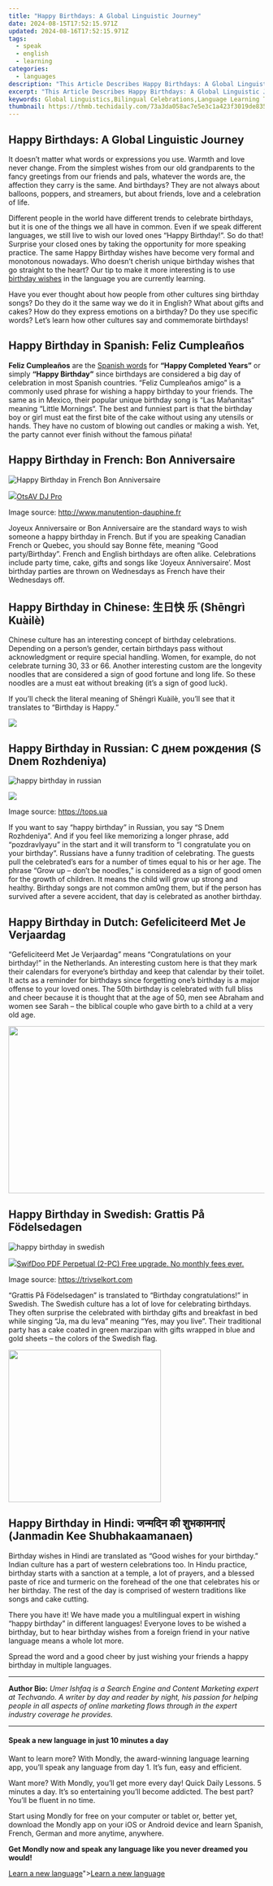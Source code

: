 ```yaml
---
title: "Happy Birthdays: A Global Linguistic Journey"
date: 2024-08-15T17:52:15.971Z
updated: 2024-08-16T17:52:15.971Z
tags:
  - speak
  - english
  - learning
categories:
  - languages
description: "This Article Describes Happy Birthdays: A Global Linguistic Journey"
excerpt: "This Article Describes Happy Birthdays: A Global Linguistic Journey"
keywords: Global Linguistics,Bilingual Celebrations,Language Learning Through Festivals,Cultural Linguistics,Birthday Expressions Around the World,Multilingual Birth Celebrations Guide,International Language Communication
thumbnail: https://thmb.techidaily.com/73a3da058ac7e5e3c1a423f3019de835e81b3d46160eaa65e56cf10a03717c28.jpg
---
```


## Happy Birthdays: A Global Linguistic Journey

It doesn’t matter what words or expressions you use. Warmth and love never change. From the simplest wishes from our old grandparents to the fancy greetings from our friends and pals, whatever the words are, the affection they carry is the same. And birthdays? They are not always about balloons, poppers, and streamers, but about friends, love and a celebration of life.

Different people in the world have different trends to celebrate birthdays, but it is one of the things we all have in common. Even if we speak different languages, we still live to wish our loved ones “Happy Birthday!”. So do that! Surprise your closed ones by taking the opportunity for more speaking practice. The same Happy Birthday wishes have become very formal and monotonous nowadays. Who doesn’t cherish unique birthday wishes that go straight to the heart? Our tip to make it more interesting is to use [birthday wishes](https://www.wishesquotes.com/birthday/birthday-wishes) in the language you are currently learning.

Have you ever thought about how people from other cultures sing birthday songs? Do they do it the same way we do it in English? What about gifts and cakes? How do they express emotions on a birthday? Do they use specific words? Let’s learn how other cultures say and commemorate birthdays!

## **Happy Birthday in Spanish: Feliz Cumpleaños**

**Feliz Cumpleaños** are the [Spanish words](https://shop.mondly.com/affiliate.php?ACCOUNT=ATISTUDI&AFFILIATE=108875&PATH=https://www.mondly.com?AFFILIATE=108875) for **“Happy Completed Years”** or simply **“Happy Birthday”** since birthdays are considered a big day of celebration in most Spanish countries. “Feliz Cumpleaños amigo” is a commonly used phrase for wishing a happy birthday to your friends. The same as in Mexico, their popular unique birthday song is “Las Mañanitas“ meaning “Little Mornings“. The best and funniest part is that the birthday boy or girl must eat the first bite of the cake without using any utensils or hands. They have no custom of blowing out candles or making a wish. Yet, the party cannot ever finish without the famous piñata!

## **Happy Birthday in French: Bon Anniversaire**

![Happy Birthday in French Bon Anniversaire](https://edge.mondly.com/blog/wp-content/uploads/2018/12/Happy-Birthday-in-French-Bon-Anniversaire.png "How To Say &Quot;Happy Birthday&Quot; In Different Languages 2")
<!-- affiliate ads begin -->
<a href="https://otszone.ots7.com/order/checkout.php?PRODS=4713321&QTY=1&AFFILIATE=108875&CART=1"><img src="https://green.ots7.com/screenshots/OtsAV/OtsAVDJ1.90-300x188.jpg" border="0">OtsAV DJ Pro</a>
<!-- affiliate ads end -->

Image source: <http://www.manutention-dauphine.fr>

Joyeux Anniversaire or Bon Anniversaire are the standard ways to wish someone a happy birthday in French. But if you are speaking Canadian French or Quebec, you should say Bonne fête, meaning “Good party/Birthday”. French and English birthdays are often alike. Celebrations include party time, cake, gifts and songs like ‘Joyeux Anniversaire’. Most birthday parties are thrown on Wednesdays as French have their Wednesdays off.

## **Happy Birthday in Chinese:** **生日快** **乐** **(Shēngrì Kuàilè)**

Chinese culture has an interesting concept of birthday celebrations. Depending on a person’s gender, certain birthdays pass without acknowledgment or require special handling. Women, for example, do not celebrate turning 30, 33 or 66\. Another interesting custom are the longevity noodles that are considered a sign of good fortune and long life. So these noodles are a must eat without breaking (it’s a sign of good luck).

If you’ll check the literal meaning of Shēngrì Kuàilè, you’ll see that it translates to “Birthday is Happy.”

<!-- affiliate ads begin -->
<a href="https://secure.2checkout.com/order/checkout.php?PRODS=35038891&QTY=1&AFFILIATE=108875&CART=1"><img src="https://www.dupinout.com/wp-content/uploads/2021/12/DupInOut-New-Duplicate-Scan-Tab.png" border="0"></a>
<!-- affiliate ads end -->
## **Happy Birthday in Russian: С днем рождения (S Dnem Rozhdeniya)**

![happy birthday in russian](https://edge.mondly.com/blog/wp-content/uploads/2018/12/happy-birthday-in-russian.jpg "How To Say &Quot;Happy Birthday&Quot; In Different Languages 3")
<!-- affiliate ads begin -->
<a href="https://secure.2checkout.com/order/checkout.php?PRODS=4715391&QTY=1&AFFILIATE=108875&CART=1"><img src="https://secure.avangate.com/images/merchant/7f687767ccf20fcea1c9dc4a5adc2326/Digisigner_banner_728_x_90_color_version.png" border="0"></a>
<!-- affiliate ads end -->

Image source: <https://tops.ua>

If you want to say “happy birthday” in Russian, you say “S Dnem Rozhdeniya”. And if you feel like memorizing a longer phrase, add “pozdravlyayu” in the start and it will transform to “I congratulate you on your birthday”. Russians have a funny tradition of celebrating. The guests pull the celebrated’s ears for a number of times equal to his or her age. The phrase “Grow up – don’t be noodles,” is considered as a sign of good omen for the growth of children. It means the child will grow up strong and healthy. Birthday songs are not common am0ng them, but if the person has survived after a severe accident, that day is celebrated as another birthday.

## **Happy Birthday in Dutch: Gefeliciteerd Met Je Verjaardag**

“Gefeliciteerd Met Je Verjaardag” means “Congratulations on your birthday!” in the Netherlands. An interesting custom here is that they mark their calendars for everyone’s birthday and keep that calendar by their toilet. It acts as a reminder for birthdays since forgetting one’s birthday is a major offense to your loved ones. The 50th birthday is celebrated with full bliss and cheer because it is thought that at the age of 50, men see Abraham and women see Sarah – the biblical couple who gave birth to a child at a very old age.

<!-- affiliate ads begin -->
<a href="https://ursime.pxf.io/c/5597632/2092236/16384" target="_top" id="2092236"><img src="//a.impactradius-go.com/display-ad/16384-2092236" border="0" alt="" width="1920" height="329"/></a><img height="0" width="0" src="https://imp.pxf.io/i/5597632/2092236/16384" style="position:absolute;visibility:hidden;" border="0" />
<!-- affiliate ads end -->
## **Happy Birthday in Swedish: Grattis På Födelsedagen**

![happy birthday in swedish](https://edge.mondly.com/blog/wp-content/uploads/2018/12/happy-birthday-in-swedish.jpg "How To Say &Quot;Happy Birthday&Quot; In Different Languages 4")
<!-- affiliate ads begin -->
<a href="https://purchase.swifdoo.com/order/checkout.php?PRODS=38709260&QTY=1&AFFILIATE=108875&CART=1"><img src="https://secure.avangate.com/images/merchant/8b932759a5a04ddb34bf79e3f9072e4b/products/Product%20box%20white-1024x1024.png" border="0">SwifDoo PDF Perpetual (2-PC)  Free upgrade. No monthly fees ever. </a>
<!-- affiliate ads end -->

Image source: <https://trivselkort.com>

“Grattis På Födelsedagen” is translated to “Birthday congratulations!” in Swedish. The Swedish culture has a lot of love for celebrating birthdays. They often surprise the celebrated with birthday gifts and breakfast in bed while singing “Ja, ma du leva” meaning “Yes, may you live”. Their traditional party has a cake coated in green marzipan with gifts wrapped in blue and gold sheets – the colors of the Swedish flag.

<!-- affiliate ads begin -->
<a href="https://natural-cycles.sjv.io/c/5597632/2072199/17885" target="_top" id="2072199"><img src="//a.impactradius-go.com/display-ad/17885-2072199" border="0" alt="" width="300" height="300"/></a><img height="0" width="0" src="https://imp.pxf.io/i/5597632/2072199/17885" style="position:absolute;visibility:hidden;" border="0" />
<!-- affiliate ads end -->
## Happy Birthday in Hindi: जन्मदिन की शुभकामनाएं (Janmadin Kee Shubhakaamanaen)

Birthday wishes in Hindi are translated as “Good wishes for your birthday.” Indian culture has a part of western celebrations too. In Hindu practice, birthday starts with a sanction at a temple, a lot of prayers, and a blessed paste of rice and turmeric on the forehead of the one that celebrates his or her birthday. The rest of the day is comprised of western traditions like songs and cake cutting.

There you have it! We have made you a multilingual expert in wishing “happy birthday” in different languages! Everyone loves to be wished a birthday, but to hear birthday wishes from a foreign friend in your native language means a whole lot more.

Spread the word and a good cheer by just wishing your friends a happy birthday in multiple languages.

---

**Author Bio:** _Umer Ishfaq is a Search Engine and Content Marketing expert at Techvando. A writer by day and reader by night, his passion for helping people in all aspects of online marketing flows through in the expert industry coverage he provides._

---

#### Speak a new language in just 10 minutes a day

Want to learn more? With Mondly, the award-winning language learning app, you’ll speak any language from day 1\. It’s fun, easy and efficient.

Want more? With Mondly, you’ll get more every day! Quick Daily Lessons. 5 minutes a day. It’s so entertaining you’ll become addicted. The best part? You’ll be fluent in no time.

Start using Mondly for free on your computer or tablet or, better yet, download the Mondly app on your iOS or Android device and learn Spanish, French, German and more anytime, anywhere.

**Get Mondly now and speak any language like you never dreamed you would!**

[Learn a new language](https://adjt.mondly.com/5ixfg4k?campaign=blog-post-id-2460&fallback=https%3A%2F%2Fapp.mondly.com%3Futm%5Fmedium%3Dblog%5Fblog-post-id-2460%26utm%5Fsource%3Dblog-post-id-2460&redirect%5Fmacos=https%3A%2F%2Fapp.mondly.com%3Futm%5Fmedium%3Dblog%5Fblog-post-id-2460%26utm%5Fsource%3Dblog-post-id-2460&redirect%5Fandroid=https%3A%2F%2Fplay.google.com%2Fstore%2Fapps%2Fdetails%3Fid%3Dcom.atistudios.mondly.languages%3Futm%5Fmedium%3Dblog%5Fblog-post-id-2460%26utm%5Fsource%3Dblog-post-id-2460&redirect%5Fios=https%3A%2F%2Fapps.apple.com%2Fapp%2Fapple-store%2Fid987873536%3Fpt%3D78954800%26ct%3Dblog-post-id-2460%26mt%3D8 "<a class=")">[Learn a new language](https://shop.mondly.com/affiliate.php?ACCOUNT=ATISTUDI&AFFILIATE=108875&PATH=https://www.mondly.com?AFFILIATE=108875)

<ins class="adsbygoogle"
     style="display:block"
     data-ad-format="autorelaxed"
     data-ad-client="ca-pub-7571918770474297"
     data-ad-slot="1223367746"></ins>



<ins class="adsbygoogle"
     style="display:block"
     data-ad-client="ca-pub-7571918770474297"
     data-ad-slot="8358498916"
     data-ad-format="auto"
     data-full-width-responsive="true"></ins>


